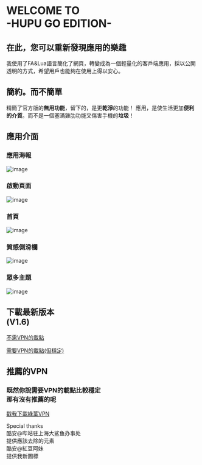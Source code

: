    WELCOME TO<br>-HUPU GO EDITION-
====
## 在此，您可以重新發現應用的樂趣

  我使用了FA&Lua語言簡化了網頁，轉變成為一個輕量化的客戶端應用，採以公開透明的方式，希望用戶也能夠在使用上得以安心。

## 簡約。而不簡單

精簡了官方版的**無用功能**，留下的，是更**乾淨**的功能！
應用，是使生活更加**便利的介質**。而不是一個塞滿雞肋功能又傷害手機的**垃圾**！

## 應用介面

### 應用海報
![image](https://upload.cc/i1/2018/06/26/eLqoUM.jpg)

### 啟動頁面
![image](https://upload.cc/i1/2018/06/27/T8utCM.png)

### 首頁
![image](https://upload.cc/i1/2018/07/07/iFdpKM.png)

### 質感側滑欄
![image](https://upload.cc/i1/2018/07/07/VGr3fz.png)

### 眾多主題
![image](https://upload.cc/i1/2018/07/07/gtoUuq.png)

## 下載最新版本<br>(V1.6)

[不需VPN的載點](https://share.weiyun.com/5kvgMw1)

[需要VPN的載點(但穩定)](https://drive.google.com/folderview?id=1X7znGl_6pTHSWTgbU-SAVxmcyymd_qce)

## 推薦的VPN

### 既然你說需要VPN的載點比較穩定<br>那有沒有推薦的呢
[戳我下載綠葉VPN](https://share.weiyun.com/52VHq7r)


Special thanks<br>酷安@哔站驻上海大鲨鱼办事处<br>提供應該去除的元素<br>酷安@紅豆阿妹<br>提供我新圖標
 
